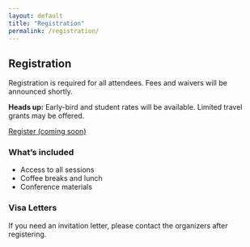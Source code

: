```yaml
---
layout: default
title: "Registration"
permalink: /registration/
---
```


<h2 class="section-title">Registration</h2>
<p>Registration is required for all attendees. Fees and waivers will be announced shortly.</p>

<div class="alert alert-info" role="alert">
  <strong>Heads up:</strong> Early-bird and student rates will be available. Limited travel grants may be offered.
</div>

<a class="btn btn-primary btn-lg" href="#" role="button">Register (coming soon)</a>

<h3 class="mt-4">What’s included</h3>
<ul>
  <li>Access to all sessions</li>
  <li>Coffee breaks and lunch</li>
  <li>Conference materials</li>
</ul>

<h3>Visa Letters</h3>
<p>If you need an invitation letter, please contact the organizers after registering.</p>

